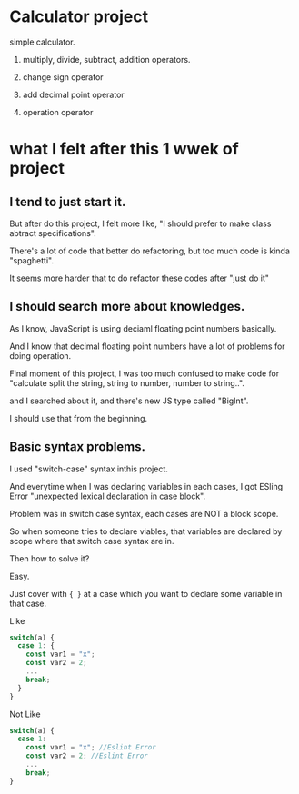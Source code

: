 # Calculator project

simple calculator.

1. multiply, divide, subtract, addition operators.



2. change sign operator

4. add decimal point operator

5. operation operator


# what I felt after this 1 wwek of project

## I tend to just start it.

But after do this project, I felt more like, "I should prefer to make class abtract specifications".

There's a lot of code that better do refactoring, but too much code is kinda "spaghetti".

It seems more harder that to do refactor these codes after "just do it"

## I should search more about knowledges.

As I know, JavaScript is using deciaml floating point numbers basically.

And I know that decimal floating point numbers have a lot of problems for doing operation.

Final moment of this project, I was too much confused to make code for "calculate split the string, string to number, number to string..".

and I searched about it, and there's new JS type called "BigInt".

I should use that from the beginning.

## Basic syntax problems.

I used "switch-case" syntax inthis project.

And everytime when I was declaring variables in each cases, I got ESling Error "unexpected lexical declaration in case block".

Problem was in switch case syntax, each cases are NOT a block scope.

So when someone tries to declare viables, that variables are declared by scope  where that switch case syntax are in.

Then how to solve it?

Easy.

Just cover with `{ }` at a case which you want to declare some variable in that case.

Like

```js
switch(a) {
  case 1: {
    const var1 = "x";
    const var2 = 2;
    ...
    break;
  }
}
```

Not Like
```js
switch(a) {
  case 1: 
    const var1 = "x"; //Eslint Error
    const var2 = 2; //Eslint Error
    ...
    break;
}
```
